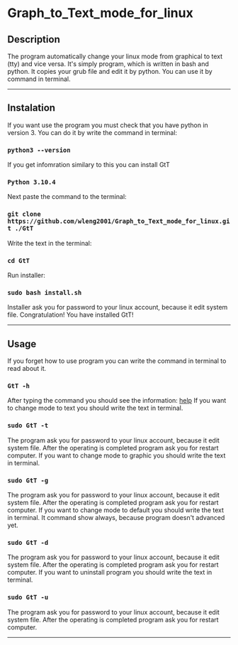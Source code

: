 # Graph_to_Text_mode_for_linux
<!-- markdownlint-configure-file { "MD004": { "style": "consistent" } } -->
<!-- markdownlint-disable MD033 -->

## Description

The program automatically change your linux mode from graphical to text (tty) and vice versa.
It's simply program, which is written in bash and python. It copies your grub file and edit it by python. You can use it by command in terminal.

-----

## Instalation

If you want use the program you must check that you have python in version 3. You can do it by write the command in terminal:
### `python3 --version` 
If you get infomration similary to this you can install GtT
### `Python 3.10.4`
Next paste the command to the terminal: 
### `git clone https://github.com/wleng2001/Graph_to_Text_mode_for_linux.git ./GtT`
Write the text in the terminal:
### `cd GtT`
Run installer:
### `sudo bash install.sh`
Installer ask you for password to your linux account, because it edit system file.
Congratulation! You have installed GtT!

-----

## Usage

If you forget how to use program you can write the command in terminal to read about it.
### `GtT -h`
After typing the command you should see the information: 
<a href="help.txt"> help</a>
If you want to change mode to text you should write the text in terminal.
### `sudo GtT -t`
The program ask you for password to your linux account, because it edit system file. After the operating is completed program ask you for restart computer.
If you want to change mode to graphic you should write the text in terminal.
### `sudo GtT -g`
The program ask you for password to your linux account, because it edit system file. After the operating is completed program ask you for restart computer.
If you want to change mode to default you should write the text in terminal. It command show always, because program doesn't advanced yet.
### `sudo GtT -d`
The program ask you for password to your linux account, because it edit system file. After the operating is completed program ask you for restart computer.
If you want to uninstall program you should write the text in terminal.
### `sudo GtT -u`
The program ask you for password to your linux account, because it edit system file. After the operating is completed program ask you for restart computer.

-----
